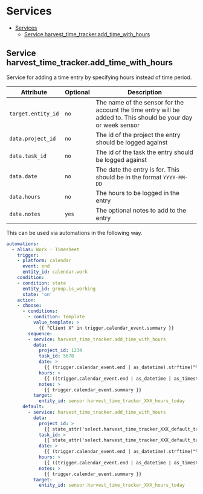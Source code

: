 # Services

- [Services](#services)
  - [Service harvest\_time\_tracker.add\_time\_with\_hours](#service-harvest_time_trackeradd_time_with_hours)


## Service harvest_time_tracker.add_time_with_hours

Service for adding a time entry by specifying hours instead of time period.

| Attribute                | Optional | Description                                                                                                           |
| ------------------------ | -------- | --------------------------------------------------------------------------------------------------------------------- |
| `target.entity_id`       | `no`     | The name of the sensor for the account the time entry will be added to. This should be your day or week sensor        |
| `data.project_id`        | `no`     | The id of the project the entry should be logged against                                                              |
| `data.task_id`           | `no`     | The id of the task the entry should be logged against                                                                 |
| `data.date`              | `no`     | The date the entry is for. This should be in the format `YYYY-MM-DD`                                                  |
| `data.hours`             | `no`     | The hours to be logged in the entry                                                                                   |
| `data.notes`             | `yes`    | The optional notes to add to the entry                                                                                |

This can be used via automations in the following way.

```yaml
automations:
  - alias: Work - Timesheet
    trigger:
    - platform: calendar
      event: end
      entity_id: calendar.work
    condition:
    - condition: state
      entity_id: group.is_working
      state: 'on'
    action:
    - choose:
      - conditions:
        - condition: template
          value_template: >
            {{ "Client X" in trigger.calendar_event.summary }}
        sequence:
        - service: harvest_time_tracker.add_time_with_hours
          data:
            project_id: 1234
            task_id: 5678
            date: >
              {{ (trigger.calendar_event.end | as_datetime).strftime("%Y-%m-%d") }}
            hours: >
              {{ ((trigger.calendar_event.end | as_datetime | as_timestamp) - (trigger.calendar_event.start | as_datetime | as_timestamp)) / 60 / 60 }}
            notes: >
              {{ trigger.calendar_event.summary }}
          target:
            entity_id: sensor.harvest_time_tracker_XXX_hours_today
      default:
        - service: harvest_time_tracker.add_time_with_hours
          data:
            project_id: >
              {{ state_attr('select.harvest_time_tracker_XXX_default_task', 'project_id') }}
            task_id: >
              {{ state_attr('select.harvest_time_tracker_XXX_default_task', 'task_id') }}
            date: >
              {{ (trigger.calendar_event.end | as_datetime).strftime("%Y-%m-%d") }}
            hours: >
              {{ ((trigger.calendar_event.end | as_datetime | as_timestamp) - (trigger.calendar_event.start | as_datetime | as_timestamp)) / 60 / 60 }}
            notes: >
              {{ trigger.calendar_event.summary }}
          target:
            entity_id: sensor.harvest_time_tracker_XXX_hours_today
```